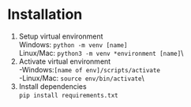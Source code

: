 # Installation

1. Setup virtual environment\
   Windows: `python -m venv [name]`\
   Linux/Mac: `python3 -m venv *environment [name]`\
2. Activate virtual environment\
   -Windows:`[name of env]/scripts/activate`\
   -Linux/Mac: `source env/bin/activate`\
3. Install dependencies\
   `pip install requirements.txt`
